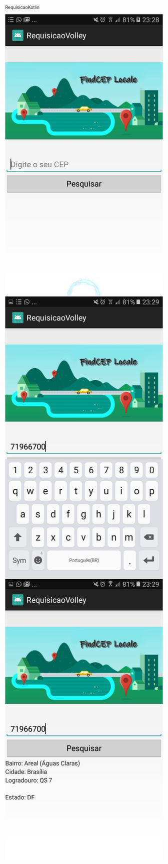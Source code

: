 RequisicaoKotlin

![Alt Text](https://github.com/acebeR/RequisicaoKotlin/blob/master/app/src/main/res/drawable/tres.jpeg?raw=true)
![Alt Text](https://github.com/acebeR/RequisicaoKotlin/blob/master/app/src/main/res/drawable/um.jpeg?raw=true)
![Alt Text](https://github.com/acebeR/RequisicaoKotlin/blob/master/app/src/main/res/drawable/dois.jpeg?raw=true)

